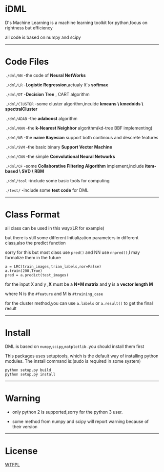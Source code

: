 iDML
===

D's Machine Learning is a machine learning toolkit for python,focus on rightness but efficiency

all code is based on numpy and scipy

----------------------------------------------
Code Files
===

`./dml/NN` -the code of **Neural NetWorks**

`./dml/LR` -**Logistic Regression**,actualy It's **softmax**

`./dml/DT` -**Decision Tree** , CART algorithm

`./dml/ClUSTER` -some cluster algorithm,inculde **kmeans \ kmedoids \ spectralCluster**

`./dml/ADAB` -the **adaboost** algorithm

`./dml/KNN` -the **k-Nearest Neighbor** algorithm(kd-tree BBF implementing)

`./dml/NB`  -the **naive Bayesian** support both  continous and descrete features

`./dml/SVM` -the basic binary **Support Vector Machine**

`./dml/CNN` -the simple **Convolutional Neural Networks**

`./dml/CF` -some **Collaborative Filtering Algorithm** implement,include **item-based \ SVD \ RBM**

`./dml/tool` -include some basic tools for computing

`./test/` -include some **test code** for DML

----------------------------------------------
Class Format
===
all class can be used in this way:(LR for example)

but there is still some different Initialization parameters in different class,also the predict function

sorry for this but most class use `pred()` and NN use `nnpred()`,I may formalize them in  the future

    a = LRC(train_images,trian_labels,nor=False)
	a.train(200,True)
	pred = a.predict(test_images)
	
for the input  X and y  ,**X** must be a **N\*M matrix** and 
**y** is a **vector length M**

where  N is  the  `#feature` and  M is `#training_case`


for the cluster method,you can use `a.labels` or `a.result()` to get the final result

----------------------------------------------
Install
===
DML is based on `numpy`,`scipy`,`matplotlib`   .you should install them first

This packages uses setuptools, which is the default way of installing python modules. The install command is:(sudo is required in some system)

	python setup.py build
	python setup.py install

----------------------------------------------
Warning
===
* only python 2 is supported,sorry for the python 3 user.

* some method from numpy and  scipy will report warning because of their version

----------------------------------------------
License
===
[WTFPL](http://www.wtfpl.net/)
